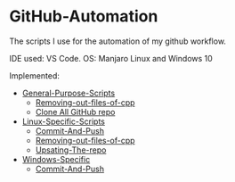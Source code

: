 # GitHub-Automation
The scripts I use for the automation of my github workflow.

IDE used: VS Code.
OS: Manjaro Linux and Windows 10

Implemented:
* [General-Purpose-Scripts](https://github.com/HetDaftary/GitHub-Automation/tree/main/General-Purpose)
  * [Removing-out-files-of-cpp](https://github.com/HetDaftary/GitHub-Automation/tree/main/General-Purpose/Removing-out-file-of-cpp)
  * [Clone All GitHub repo](https://github.com/HetDaftary/GitHub-Automation/tree/main/General-Purpose/clone%20all%20GitHub%20repo)
* [Linux-Specific-Scripts](https://github.com/HetDaftary/GitHub-Automation/tree/main/Linux-Specfic)
  * [Commit-And-Push](https://github.com/HetDaftary/GitHub-Automation/tree/main/Linux-Specfic/Commit-And-Push)
  * [Removing-out-files-of-cpp](https://github.com/HetDaftary/GitHub-Automation/tree/main/Linux-Specfic/Removing-out-file-of-c%5Ccpp)
  * [Upsating-The-repo](https://github.com/HetDaftary/GitHub-Automation/tree/main/Linux-Specfic/Updating-All-The-Repo)
* [Windows-Specific](https://github.com/HetDaftary/GitHub-Automation/tree/main/Windows-Specific/)
  * [Commit-And-Push](https://github.com/HetDaftary/GitHub-Automation/tree/main/Windows-Specific/Commit-And-Push)
